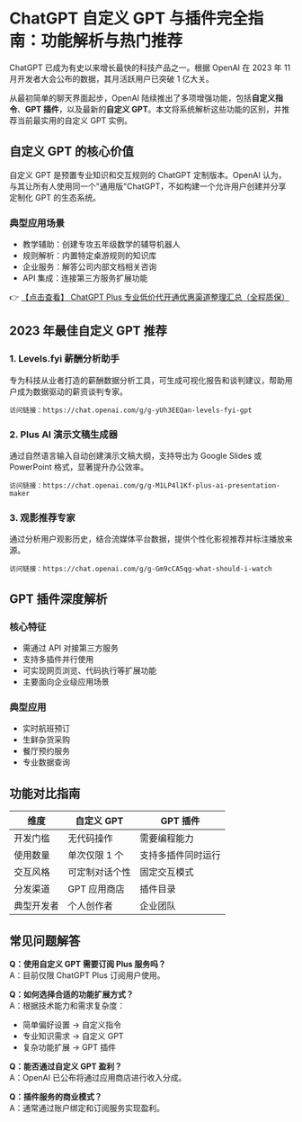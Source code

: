 # ChatGPT 自定义 GPT 与插件完全指南：功能解析与热门推荐

ChatGPT 已成为有史以来增长最快的科技产品之一。根据 OpenAI 在 2023 年 11 月开发者大会公布的数据，其月活跃用户已突破 1 亿大关。

从最初简单的聊天界面起步，OpenAI 陆续推出了多项增强功能，包括**自定义指令**、**GPT 插件**，以及最新的**自定义 GPT**。本文将系统解析这些功能的区别，并推荐当前最实用的自定义 GPT 实例。

## 自定义 GPT 的核心价值

自定义 GPT 是预置专业知识和交互规则的 ChatGPT 定制版本。OpenAI 认为，与其让所有人使用同一个"通用版"ChatGPT，不如构建一个允许用户创建并分享定制化 GPT 的生态系统。

### 典型应用场景
- 教学辅助：创建专攻五年级数学的辅导机器人
- 规则解析：内置特定桌游规则的知识库
- 企业服务：解答公司内部文档相关咨询
- API 集成：连接第三方服务扩展功能

👉 [【点击查看】 ChatGPT Plus 专业低价代开通优惠渠道整理汇总（全程质保）](https://bit.ly/DaiKai)

## 2023 年最佳自定义 GPT 推荐

### 1. Levels.fyi 薪酬分析助手
专为科技从业者打造的薪酬数据分析工具，可生成可视化报告和谈判建议，帮助用户成为数据驱动的薪资谈判专家。

`访问链接：https://chat.openai.com/g/g-yUh3EEQan-levels-fyi-gpt`

### 2. Plus AI 演示文稿生成器
通过自然语言输入自动创建演示文稿大纲，支持导出为 Google Slides 或 PowerPoint 格式，显著提升办公效率。

`访问链接：https://chat.openai.com/g/g-M1LP4l1Kf-plus-ai-presentation-maker`

### 3. 观影推荐专家
通过分析用户观影历史，结合流媒体平台数据，提供个性化影视推荐并标注播放来源。

`访问链接：https://chat.openai.com/g/g-Gm9cCA5qg-what-should-i-watch`

## GPT 插件深度解析

### 核心特征
- 需通过 API 对接第三方服务
- 支持多插件并行使用
- 可实现网页浏览、代码执行等扩展功能
- 主要面向企业级应用场景

### 典型应用
- 实时航班预订
- 生鲜杂货采购
- 餐厅预约服务
- 专业数据查询

## 功能对比指南

| 维度        | 自定义 GPT                  | GPT 插件                  |
|-------------|----------------------------|--------------------------|
| 开发门槛    | 无代码操作                 | 需要编程能力            |
| 使用数量    | 单次仅限 1 个             | 支持多插件同时运行      |
| 交互风格    | 可定制对话个性            | 固定交互模式            |
| 分发渠道    | GPT 应用商店              | 插件目录                |
| 典型开发者  | 个人创作者                | 企业团队                |

## 常见问题解答

**Q：使用自定义 GPT 需要订阅 Plus 服务吗？**  
A：目前仅限 ChatGPT Plus 订阅用户使用。

**Q：如何选择合适的功能扩展方式？**  
A：根据技术能力和需求复杂度：
- 简单偏好设置 → 自定义指令
- 专业知识需求 → 自定义 GPT
- 复杂功能扩展 → GPT 插件

**Q：能否通过自定义 GPT 盈利？**  
A：OpenAI 已公布将通过应用商店进行收入分成。

**Q：插件服务的商业模式？**  
A：通常通过账户绑定和订阅服务实现盈利。